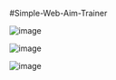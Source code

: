 #Simple-Web-Aim-Trainer

![image](https://github.com/derekburnz/Simple-Web-Aim-Trainer/assets/127548116/151e3d7e-0b5c-4fc9-a444-ccc92d730b28)

![image](https://github.com/derekburnz/Simple-Web-Aim-Trainer/assets/127548116/b725662f-4e92-4929-89a4-fb0b81453dc9)

![image](https://github.com/derekburnz/Simple-Web-Aim-Trainer/assets/127548116/b18c94d6-6837-4629-bf37-9fe06493e5ce)
